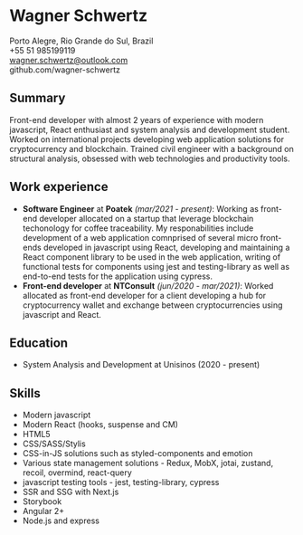 # Wagner Schwertz
Porto Alegre, Rio Grande do Sul, Brazil\
+55 51 985199119\
wagner.schwertz@outlook.com\
github.com/wagner-schwertz

## Summary
Front-end developer with almost 2 years of experience with modern javascript, React enthusiast and system analysis and development student. Worked on international projects developing web application solutions for cryptocurrency and blockchain.
Trained civil engineer with a background on structural analysis, obsessed with web technologies and productivity tools.

## Work experience
- **Software Engineer** at **Poatek** *(mar/2021 - present)*: Working as front-end developer allocated on a startup that leverage blockchain techonology for coffee traceability. My responabilities include development of a web application comnprised of several micro front-ends developed in javascript using React, developing and maintaining a React component library to be used in the web application, writing of functional tests for components using jest and testing-library as well as end-to-end tests for the application using cypress.
- **Front-end developer** at **NTConsult** *(jun/2020 - mar/2021)*: Worked allocated as front-end developer for a client developing a hub for cryptocurrency wallet and exchange between cryptocurrencies using javascript and React.

## Education
- System Analysis and Development at Unisinos (2020 - present)

## Skills
- Modern javascript
- Modern React (hooks, suspense and CM)
- HTML5
- CSS/SASS/Stylis
- CSS-in-JS solutions such as styled-components and emotion
- Various state management solutions - Redux, MobX, jotai, zustand, recoil, overmind, react-query
- javascript testing tools - jest, testing-library, cypress
- SSR and SSG with Next.js
- Storybook
- Angular 2+
- Node.js and express
